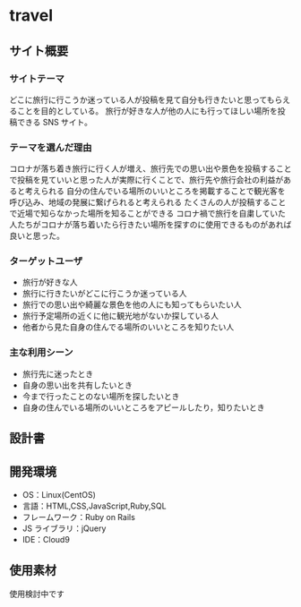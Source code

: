 # travel

## サイト概要

### サイトテーマ

どこに旅行に行こうか迷っている人が投稿を見て自分も行きたいと思ってもらえることを目的としている。
旅行が好きな人が他の人にも行ってほしい場所を投稿できる SNS サイト。

### テーマを選んだ理由

コロナが落ち着き旅行に行く人が増え、旅行先での思い出や景色を投稿することで投稿を見ていいと思った人が実際に行くことで、旅行先や旅行会社の利益があると考えられる
自分の住んでいる場所のいいところを掲載することで観光客を呼び込み、地域の発展に繋げられると考えられる
たくさんの人が投稿することで近場で知らなかった場所を知ることができる
コロナ禍で旅行を自粛していた人たちがコロナが落ち着いたら行きたい場所を探すのに使用できるものがあれば良いと思った。


### ターゲットユーザ

- 旅行が好きな人
- 旅行に行きたいがどこに行こうか迷っている人
- 旅行での思い出や綺麗な景色を他の人にも知ってもらいたい人
- 旅行予定場所の近くに他に観光地がないか探している人
- 他者から見た自身の住んでる場所のいいところを知りたい人

### 主な利用シーン

- 旅行先に迷ったとき
- 自身の思い出を共有したいとき
- 今まで行ったことのない場所を探したいとき
- 自身の住んでいる場所のいいところをアピールしたり，知りたいとき

## 設計書


## 開発環境

- OS：Linux(CentOS)
- 言語：HTML,CSS,JavaScript,Ruby,SQL
- フレームワーク：Ruby on Rails
- JS ライブラリ：jQuery
- IDE：Cloud9

## 使用素材

使用検討中です
